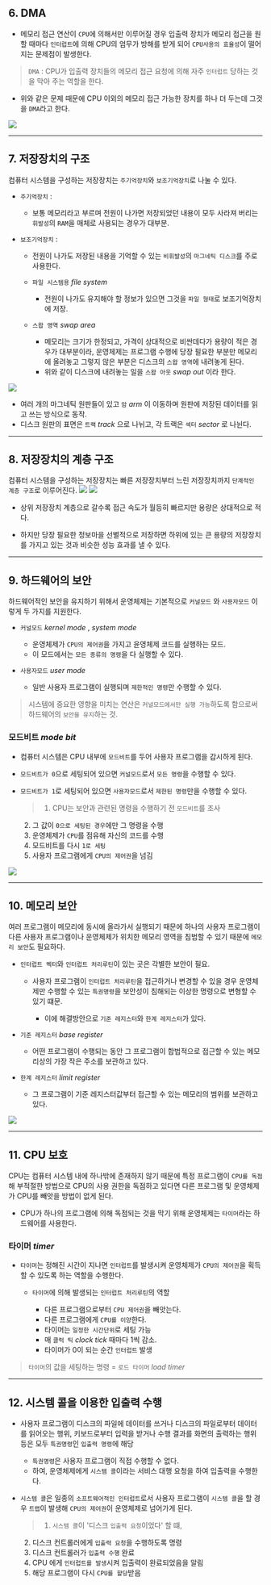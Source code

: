 ## 6. DMA 
- 메모리 접근 연산이 `CPU`에 의해서만 이루어질 경우 입출력 장치가 메모리 접근을 원할 때마다 `인터럽트`에 의해 CPU의 엄무가 방해를 받게 되어 `CPU사용의 효율성`이 떨어지는 문제점이 발생한다.

> `DMA` : CPU가 입출력 장치들의 메모리 접근 요청에 의해 자주 `인터럽트` 당하는 것을 막아 주는 역할을 한다.
	
- 위와 같은 문제 때문에 CPU 이외의 메모리 접근 가능한 장치를 하나 더 두는데 그것을 `DMA`라고 한다.
    
![](https://velog.velcdn.com/images/rayung999/post/0c6676b3-11e7-4d04-b997-548293f3205d/image.png)

- - - 

## 7. 저장장치의 구조
컴퓨터 시스템을 구성하는 저장장치는 `주기억장치`와 `보조기억장치`로 나눌 수 있다.
- `주기억장치` :
	
    - 보통 메모리라고 부르며 전원이 나가면 저장되었던 내용이 모두 사라져 버리는 `휘발성`의 `RAM`을 매체로 사용되는 경우가 대부분.
    

- `보조기억장치` :
	
    - 전원이 나가도 저장된 내용을 기억할 수 있는 `비휘발성`의 `마그네틱 디스크`를 주로 사용한다.
  
    - `파일 시스템용` _file system_
    	- 전원이 나가도 유지해야 할 정보가 있으면 그것을 `파일 형태`로 보조기억장치에 저장.
 
    -  `스왑 영역` _swap area_
    	- 메모리는 크기가 한정되고, 가격이 상대적으로 비싼데다가 용량이 적은 경우가 대부분이라, 운영체제는 프로그램 수행에 당장 필요한 부분만 메모리에 올려놓고 그렇지 않은 부분은 디스크의 `스왑 영역`에 내려놓게 된다.
        - 위와 같이 디스크에 내려놓는 일을 `스왑 아웃` _swap out_ 이라 한다.

![](https://velog.velcdn.com/images/rayung999/post/f4efd3f8-ef13-40b0-8500-b1fd186d3813/image.png)
- 여러 개의 마그네틱 원판들이 있고 `암` _arm_ 이 이동하며 원판에 저장된 데이터를 읽고 쓰는 방식으로 동작.
- 디스크 원판의 표면은 `트랙` _track_ 으로 나뉘고, 각 트랙은 `섹터` _sector_ 로 나뉜다.

- - - 

## 8. 저장장치의 계층 구조
컴퓨터 시스템을 구성하는 저장장치는 빠른 저장장치부터 느린 저장장치까지 `단계적인 계층 구조`로 이루어진다.
![](https://velog.velcdn.com/images/rayung999/post/959fdc67-8c55-4af7-bfd0-66cfe91f60d6/image.png)
![](https://velog.velcdn.com/images/rayung999/post/b235a166-b5ca-416a-b318-6aa07bb98b3d/image.png)

- 상위 저장장치 계층으로 갈수록 접근 속도가 월등히 빠르지만 용량은 상대적으로 적다.

- 하지만 당장 필요한 정보마을 선별적으로 저장하면 하위에 있는 큰 용량의 저장장치를 가지고 있는 것과 비슷한 성능 효과를 낼 수 있다.

- - -

## 9. 하드웨어의 보안
하드웨어적인 보안을 유지하기 위해서 
운영체제는 기본적으로 `커널모드` 와 `사용자모드` 이렇게 두 가지를 지원한다.

- `커널모드` _kernel mode_ , _system mode_
	
    - 운영체제가 `CPU의 제어권`을 가지고 윤영체제 코드를 실행하는 모드.
    - 이 모드에서는 `모든 종류의 명령`을 다 실행할 수 있다.
    
- `사용자모드` _user mode_
	
    - 일반 사용자 프로그램이 실행되며 `제한적인 명령`만 수행할 수 있다.
    
> 시스템에 중요한 영향을 미치는 연산은 `커널모드에서만 실행 가능`하도록 함으로써 하드웨어의 `보안을 유지`하는 것.


### 모드비트 _mode bit_
- 컴퓨터 시스템은 CPU 내부에 `모드비트`를 두어 사용자 프로그램을 감시하게 된다.

- `모드비트가 0`으로 세팅되어 있으면 `커널모드`로서 `모든 명령`을 수행할 수 있다.
- `모드비트가 1`로 세팅되어 있으면 `사용자모드`로서 `제한된 명령`만을 수행할 수 있다.
	
   > 1. CPU는 보안과 관련된 명령을 수행하기 전 `모드비트`를 조사
    2. 그 값이 `0으로 세팅된 경우`에만 그 명령을 수행
    3. 운영체제가 `CPU`를 점유해 자신의 코드를 수행
    4. 모드비트를 다시 `1로 세팅`
    5. 사용자 프로그램에게 `CPU의 제어권`을 넘김
    
![](https://velog.velcdn.com/images/rayung999/post/bf8b7f8d-e819-4fd0-a74f-8899100180a6/image.png)

- - -

## 10. 메모리 보안
여러 프로그램이 메모리에 동시에 올라가서 실행되기 때문에 하나의 사용자 프로그램이 다른 사용자 프로그램이나 운영체제가 위치한 메모리 영역을 침범할 수 있기 때문에 `메모리 보안`도 필요하다.
- `인터럽트 벡터`와 `인터럽트 처리루틴`이 있는 곳은 각별한 보안이 필요.
	
    - 사용자 프로그램이 `인터럽트 처리루틴`을 접근하거나 변경할 수 있을 경우 운영체제만 수행할 수 있는 `특권명령`을 보안성이 침해되는 이상한 명령으로 변형할 수 있기 떄문.
    	
        - 이에 해결방안으로 `기준 레지스터`와 `한계 레지스터`가 있다.

- `기준 레지스터` _base register_
	
    - 어떤 프로그램이 수행되는 동안 그 프로그램이 합법적으로 접근할 수 있는 메모리상의 가장 작은 주소를 보관하고 있다.
    
- `한계 레지스터` _limit register_
	
    - 그 프로그램이 기준 레지스터값부터 접근할 수 있는 메모리의 범위를 보관하고 있다.
    
![](https://velog.velcdn.com/images/rayung999/post/dadfb23a-0f10-4009-8be0-9dacb8f10c42/image.png)

- - -

## 11. CPU 보호
CPU는 컴퓨터 시스템 내에 하나밖에 존재하지 않기 때문에 특정 프로그램이 `CPU를 독점`해 부적절한 방법으로 CPU의 사용 권한을 독점하고 있다면 다른 프로그램 및 운영체제가 CPU를 빼앗을 방법이 없게 된다.

- CPU가 하나의 프로그램에 의해 독점되는 것을 막기 위해 운영체제는 `타이머`라는 하드웨어를 사용한다.
	
### 타이머 _timer_
- `타이머`는 정해진 시간이 지나면 `인터럽트`를 발생시켜 운영체제가 `CPU의 제어권`을 획득할 수 있도록 하는 역할을 수행한다.
	
    - `타이머`에 의해 발생되는 `인터럽트 처리루틴`의 역할
    	
        - 다른 프로그램으로부터 `CPU 제어권`을 빼앗는다.
        - 다른 프로그램에게 `CPU를 이양`한다.
        - 타이머는 `일정한 시간단위`로 세팅 가능
        - 매 `클럭 틱` _clock tick_ 때마다 1씩 감소.
        - 타이머가 0이 되는 순간 `인터럽트` 발생
   
> `타이머`의 값을 세팅하는 명령 = `로드 타이머` _load timer_ 
    
- - - 

## 12. 시스템 콜을 이용한 입출력 수행
- 사용자 프로그램이 디스크의 파일에 데이터를 쓰거나 디스크의 파일로부터 데이터를 읽어오는 행위, 키보드로부터 입력을 받거나 수행 결과를 화면의 출력하는 행위 등은 모두 `특권명령`인 `입출력 명령`에 해당
	
    - `특권명령`은 사용자 프로그램이 직접 수행할 수 없다. 
    - 하여, 운영체제에게 `시스템 콜`이라는 서비스 대행 요청을 하여 입출력을 수행한다. 

- `시스템 콜`은 일종의 `소프트웨어적인 인터럽트`로서 사용자 프로그램이 `시스템 콜`을 할 경우 `트랩`이 발생해 `CPU의 제어권`이 운영체제로 넘어가게 된다.
	
    > 1. `시스템 콜`이 '디스크 `입출력 요청`이었다' 할 떄,
    2. 디스크 컨트롤러에게 `입출력 요청`을 수행하도록 명령
    3. 디스크 컨트롤러가 `입출력 수행` 완료
    4. CPU 에게 `인터럽트를 발생`시켜 입출력이 완료되었음을 알림
    5. 해당 프로그램이 다시 `CPU를 할당`받음